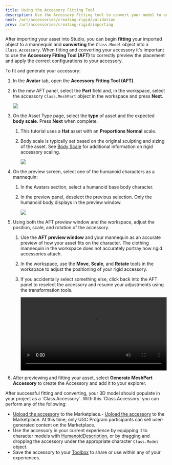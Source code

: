 ```yaml
---
title: Using the Accessory Fitting Tool
description: Use the Accessory Fitting tool to convert your model to an rigid accessory.
next: /art/accessories/creating-rigid/validation
prev: /art/accessories/creating-rigid/importing
---
```


After importing your asset into Studio, you can begin **fitting** your imported object to a mannequin and **converting** the `Class.Model` object into a `Class.Accessory`. When fitting and converting your accessory it's important to use the **Accessory Fitting Tool (AFT)** to correctly preview the placement and apply the correct configurations to your accessory.

To fit and generate your accessory:

1. In the **Avatar** tab, open the **Accessory Fitting Tool (AFT)**.
2. In the new AFT panel, select the **Part** field and, in the workspace, select the accessory `Class.MeshPart` object in the workspace and press **Next**.

   <img src="../../../assets/art/accessories/creating-rigid/AFT-Select-Mesh.png" />

3. On the Asset Type page, select the **type** of asset and the expected **body scale**. Press **Next** when complete.

   1. This tutorial uses a **Hat** asset with an **Proportions Normal** scale.
   2. Body scale is typically set based on the original sculpting and sizing of the asset. See [Body Scale](../../../art/accessories/body-scale.md) for additional information on rigid accessory scaling.

      <img src="../../../assets/art/accessories/creating-rigid/AFT-Select-Type.png" />

4. On the preview screen, select one of the humanoid characters as a mannequin:

   1. In the Avatars section, select a humanoid base body character.
   2. In the preview panel, deselect the previous selection. Only the humanoid body displays in the preview window.

      <img src="../../../assets/art/accessories/creating-rigid/AFT-Add-Avatar-Panel.png" />

5. Using both the AFT preview window and the workspace, adjust the position, scale, and rotation of the accessory.

   1. Use the **AFT preview window** and your mannequin as an accurate preview of how your asset fits on the character. The clothing mannequin in the workspace does not accurately portray how rigid accessories attach.
   2. In the workspace, use the **Move**, **Scale**, and **Rotate** tools in the workspace to adjust the positioning of your rigid accessory.
   3. If you accidentally select something else, click back into the AFT panel to reselect the accessory and resume your adjustments using the transformation tools.

      <video controls src="../../../assets/art/accessories/creating-rigid/Fitting-Mask.mp4" width="100%"></video>

6. After previewing and fitting your asset, select **Generate MeshPart Accessory** to create the Accessory and add it to your explorer.

<Alert severity = 'success'>
After successful fitting and converting, your 3D model should populate in your project as a `Class.Accessory`. With this `Class.Accessory` you can perform any of the following:

- [Upload the accessory](../../../art/accessories/creating-rigid/publishing.md) to the Marketplace.- [Upload the accessory](../../../art/accessories/creating-rigid/publishing.md) to the Marketplace. At this time, only UGC Program participants can sell user-generated content on the Marketplace.
- Use the accessory in your current experience by equipping it to character models with [HumanoidDescription](../../../characters/appearance.md#humanoiddescription), or by dragging and dropping the accessory under the appropriate character `Class.Model` object.
- Save the accessory to your [Toolbox](../../../projects/assets/toolbox.md) to share or use within any of your experiences.

</Alert>
